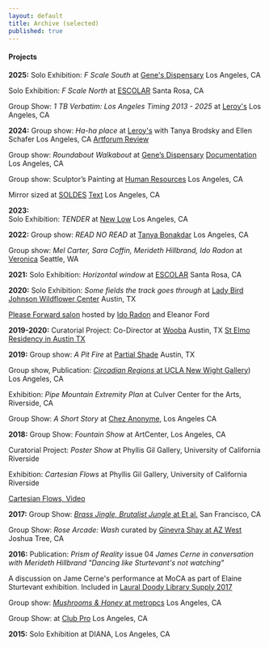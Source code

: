 ```yaml
---
layout: default
title: Archive (selected)
published: true
---
```


#### Projects

**2025:**
Solo Exhibition: *F Scale South* at [Gene's Dispensary](https://www.genesdispensary.ca/f-scale-south) Los Angeles, CA

Solo Exhibition: *F Scale North* at [ESCOLAR](https://escolar.center/2025/05/31/Merideth.html) Santa Rosa, CA

Group Show: *1 TB Verbatim: Los Angeles Timing 2013 - 2025* at [Leroy's](https://www.leroys.biz/1j9jfrkhpi3tcpi82fgnmgqnrsvpoy) Los Angeles, CA

**2024:** 
Group show: *Ha-ha place* at [Leroy's](https://www.leroys.biz) with Tanya Brodsky and Ellen Schafer Los Angeles, CA [Artforum Review](https://www.artforum.com/events/ha-ha-place-leroys-1234727427/)

Group show: *Roundabout Walkabout* at [Gene’s Dispensary](https://www.genesdispensary.ca/now) [Documentation](https://www.contemporaryartlibrary.org/project/roundabout-walkabout-at-gene-s-dispensary-los-angeles-33733) Los Angeles, CA

Group show: Sculptor’s Painting at [Human Resources](https://www.h-r.la/event/sculptors-painting/) Los Angeles, CA

Mirror sized at [SOLDES](https://soldes.la) [Text](https://files.cargocollective.com/c1285021/SOLDES_PR_MirrorSize.pdf) Los Angeles, CA

**2023:**  
Solo Exhibition: *TENDER* at [New Low](https://www.newlow.info/merideth-hillbrand) Los Angeles, CA

**2022:** 
Group show: *READ NO READ* at [Tanya Bonakdar](https://www.tanyabonakdargallery.com/exhibitions/656-read-no-read-organized-by-lisa-williamson-tanya-bonakdar-gallery-los-angeles/) Los Angeles, CA

Group show: *Mel Carter, Sara Coffin, Merideth Hillbrand, Ido Radon* at [Veronica](https://veronica-projectspace.com/feb-2022) Seattle, WA

**2021:** 
Solo Exhibition: *Horizontal window* at [ESCOLAR](https://escolar.center/2021/08/21/Merideth_Hillbrand.html) Santa Rosa, CA

**2020:** 
Solo Exhibition: *Some fields the track goes through* at [Lady Bird Johnson Wildflower Center](https://www.wildflower.org/) Austin, TX

[Please Forward salon](https://www.twitch.tv/videos/590364510) hosted by [Ido Radon](http://www.idoradon.com/) and Eleanor Ford

**2019-2020:** Curatorial Project: Co-Director at [Wooba](https://wooba.xyz) Austin, TX
[St Elmo Residency in Austin TX](https://art.utexas.edu/news/merideth-hillbrand-selected-2019-st-elmo-arts-residency-fellow)

**2019:** 
Group show: *A Pit Fire* at [Partial Shade](https://partialshade.info/a-pit-fire) Austin, TX

Group show, Publication: [*Circadian Regions* at UCLA New Wight Gallery](https://arts.ucla.edu/single/circadian-region/)) Los Angeles, CA

Exhibition: *Pipe Mountain Extremity Plan* at Culver Center for the Arts, Riverside, CA

Group Show: *A Short Story* at [Chez Anonyme](https://www.instagram.com/chezanonyme/), Los Angeles CA

**2018:** 
Group Show: *Fountain Show* at ArtCenter, Los Angeles, CA

Curatorial Project: *Poster Show* at Phyllis Gil Gallery, University of California Riverside

Exhibition: *Cartesian Flows* at Phyllis Gil Gallery, University of California Riverside

[Cartesian Flows, Video](https://vimeo.com/250360523)

**2017:** 
Group Show: [*Brass Jingle, Brutalist Jungle* at Et al.](https://etaletc.com/brass-jingle-brutalist-jungle) San Francisco, CA

Group Show: *Rose Arcade: Wash* curated by [Ginevra Shay at AZ West](http://ginevrashay.com/curatorial/wash/) Joshua Tree, CA

**2016:** 
Publication: *Prism of Reality* issue 04 *James Cerne in conversation with Merideth Hillbrand "Dancing like Sturtevant's not watching"*

A discussion on Jame Cerne's performance at MoCA as part of Elaine Sturtevant exhibition. Included in [Laural Doody Library Supply 2017](https://ldlibrarysupply.com/2017)

Group show: [*Mushrooms & Honey* at metropcs](https://metropcs.la/mushrooms/#mushrooms) Los Angeles, CA

Group Show: at [Club Pro](http://www.clubpro.la/hannah-boone-aria-dean-merideth-hillbrand) Los Angeles, CA

**2015:** 
Solo Exhibition at DIANA, Los Angeles, CA

